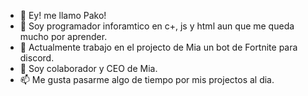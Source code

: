 - 👋 Ey! me llamo Pako!
- 👀 Soy programador inforamtico en c+, js y html aun que me queda mucho por aprender.
- 🌱 Actualmente trabajo en el projecto de Mia un bot de Fortnite para discord.
- 💞️ Soy colaborador y CEO de Mia.
- 📫 Me gusta pasarme algo de tiempo por mis projectos al dia.

<!---
MyNameIsPako/MyNameIsPako is a ✨ special ✨ repository because its `README.md` (this file) appears on your GitHub profile.
You can click the Preview link to take a look at your changes.
--->

